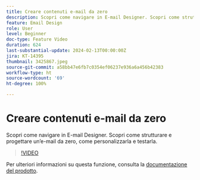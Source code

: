 ```yaml
---
title: Creare contenuti e-mail da zero
description: Scopri come navigare in E-mail Designer. Scopri come strutturare e progettare un’e-mail da zero, come personalizzarla e testarla.
feature: Email Design
role: User
level: Beginner
doc-type: Feature Video
duration: 624
last-substantial-update: 2024-02-13T00:00:00Z
jira: KT-14395
thumbnail: 3425867.jpeg
source-git-commit: a58bb47e6fb7c0354ef06237e936a6a456b42383
workflow-type: ht
source-wordcount: '69'
ht-degree: 100%

---
```



# Creare contenuti e-mail da zero

Scopri come navigare in E-mail Designer. Scopri come strutturare e progettare un’e-mail da zero, come personalizzarla e testarla.

>[!VIDEO](https://video.tv.adobe.com/v/3425867/?learn=on)

Per ulteriori informazioni su questa funzione, consulta la [documentazione del prodotto](https://experienceleague.adobe.com/docs/campaign-web/v8/msg/email/create-email.html?lang=it).


